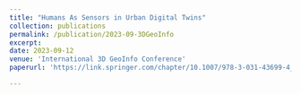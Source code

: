 ```yaml
---
title: "Humans As Sensors in Urban Digital Twins"
collection: publications
permalink: /publication/2023-09-3DGeoInfo
excerpt: 
date: 2023-09-12
venue: 'International 3D GeoInfo Conference'
paperurl: 'https://link.springer.com/chapter/10.1007/978-3-031-43699-4_42'

---
```


